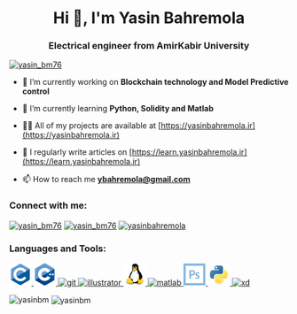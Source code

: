 <h1 align="center">Hi 👋, I'm Yasin Bahremola</h1>
<h3 align="center">Electrical engineer from AmirKabir University</h3>

<p align="left"> <a href="https://twitter.com/yasin_bm76" target="blank"><img src="https://img.shields.io/twitter/follow/yasin_bm76?logo=twitter&style=for-the-badge" alt="yasin_bm76" /></a> </p>

- 🔭 I’m currently working on **Blockchain technology and Model Predictive control**

- 🌱 I’m currently learning **Python, Solidity and Matlab**

- 👨‍💻 All of my projects are available at [https://yasinbahremola.ir](https://yasinbahremola.ir)

- 📝 I regularly write articles on [https://learn.yasinbahremola.ir](https://learn.yasinbahremola.ir)

- 📫 How to reach me **ybahremola@gmail.com**

<h3 align="left">Connect with me:</h3>
<p align="left">
<a href="https://twitter.com/yasin_bm76" target="blank"><img align="center" src="https://raw.githubusercontent.com/rahuldkjain/github-profile-readme-generator/master/src/images/icons/Social/twitter.svg" alt="yasin_bm76" height="30" width="40" /></a>
<a href="https://instagram.com/yasin_bm76" target="blank"><img align="center" src="https://raw.githubusercontent.com/rahuldkjain/github-profile-readme-generator/master/src/images/icons/Social/instagram.svg" alt="yasin_bm76" height="30" width="40" /></a>
<a href="https://www.youtube.com/c/yasinbahremola" target="blank"><img align="center" src="https://raw.githubusercontent.com/rahuldkjain/github-profile-readme-generator/master/src/images/icons/Social/youtube.svg" alt="yasinbahremola" height="30" width="40" /></a>
</p>

<h3 align="left">Languages and Tools:</h3>
<p align="left"> <a href="https://www.cprogramming.com/" target="_blank" rel="noreferrer"> <img src="https://raw.githubusercontent.com/devicons/devicon/master/icons/c/c-original.svg" alt="c" width="40" height="40"/> </a> <a href="https://www.w3schools.com/cpp/" target="_blank" rel="noreferrer"> <img src="https://raw.githubusercontent.com/devicons/devicon/master/icons/cplusplus/cplusplus-original.svg" alt="cplusplus" width="40" height="40"/> </a> <a href="https://git-scm.com/" target="_blank" rel="noreferrer"> <img src="https://www.vectorlogo.zone/logos/git-scm/git-scm-icon.svg" alt="git" width="40" height="40"/> </a> <a href="https://www.adobe.com/in/products/illustrator.html" target="_blank" rel="noreferrer"> <img src="https://www.vectorlogo.zone/logos/adobe_illustrator/adobe_illustrator-icon.svg" alt="illustrator" width="40" height="40"/> </a> <a href="https://www.linux.org/" target="_blank" rel="noreferrer"> <img src="https://raw.githubusercontent.com/devicons/devicon/master/icons/linux/linux-original.svg" alt="linux" width="40" height="40"/> </a> <a href="https://www.mathworks.com/" target="_blank" rel="noreferrer"> <img src="https://upload.wikimedia.org/wikipedia/commons/2/21/Matlab_Logo.png" alt="matlab" width="40" height="40"/> </a> <a href="https://www.photoshop.com/en" target="_blank" rel="noreferrer"> <img src="https://raw.githubusercontent.com/devicons/devicon/master/icons/photoshop/photoshop-line.svg" alt="photoshop" width="40" height="40"/> </a> <a href="https://www.python.org" target="_blank" rel="noreferrer"> <img src="https://raw.githubusercontent.com/devicons/devicon/master/icons/python/python-original.svg" alt="python" width="40" height="40"/> </a> <a href="https://www.adobe.com/products/xd.html" target="_blank" rel="noreferrer"> <img src="https://cdn.worldvectorlogo.com/logos/adobe-xd.svg" alt="xd" width="40" height="40"/> </a> </p>

<p><img align="left" src="https://github-readme-stats.vercel.app/api/top-langs?username=yasinbm&show_icons=true&locale=en&layout=compact" alt="yasinbm" /></p>

<p>&nbsp;<img align="center" src="https://github-readme-stats.vercel.app/api?username=yasinbm&show_icons=true&locale=en" alt="yasinbm" /></p>
